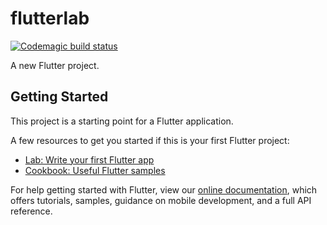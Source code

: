 # flutterlab

[![Codemagic build status](https://api.codemagic.io/apps/5d2226da8a8d5820d277e283/5d2226da8a8d5820d277e282/status_badge.svg)](https://codemagic.io/apps/5d2226da8a8d5820d277e283/5d2226da8a8d5820d277e282/latest_build)

A new Flutter project.

## Getting Started

This project is a starting point for a Flutter application.

A few resources to get you started if this is your first Flutter project:

- [Lab: Write your first Flutter app](https://flutter.dev/docs/get-started/codelab)
- [Cookbook: Useful Flutter samples](https://flutter.dev/docs/cookbook)

For help getting started with Flutter, view our
[online documentation](https://flutter.dev/docs), which offers tutorials,
samples, guidance on mobile development, and a full API reference.
